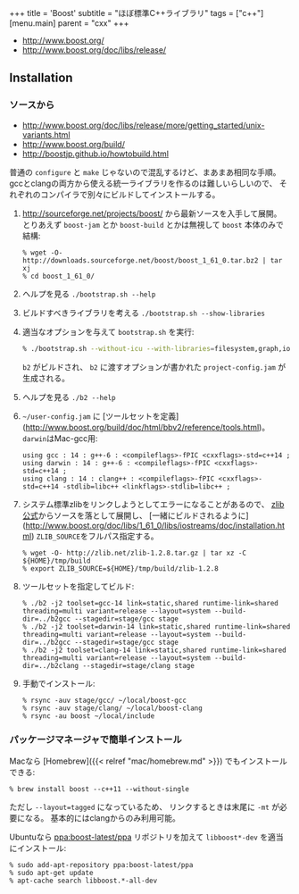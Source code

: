 +++
title = 'Boost'
subtitle = "ほぼ標準C++ライブラリ"
tags = ["c++"]
[menu.main]
  parent = "cxx"
+++

-   <http://www.boost.org/>
-   <http://www.boost.org/doc/libs/release/>

## Installation

### ソースから

- http://www.boost.org/doc/libs/release/more/getting_started/unix-variants.html
- http://www.boost.org/build/
- http://boostjp.github.io/howtobuild.html

普通の `configure` と `make` じゃないので混乱するけど、まあまあ相同な手順。
gccとclangの両方から使える統一ライブラリを作るのは難しいらしいので、
それぞれのコンパイラで別々にビルドしてインストールする。

1.  <http://sourceforge.net/projects/boost/> から最新ソースを入手して展開。
    とりあえず `boost-jam` とか `boost-build` とかは無視して `boost` 本体のみで結構:
    ```
    % wget -O- http://downloads.sourceforge.net/boost/boost_1_61_0.tar.bz2 | tar xj
    % cd boost_1_61_0/
    ```

2.  ヘルプを見る `./bootstrap.sh --help`

3.  ビルドすべきライブラリを考える `./bootstrap.sh --show-libraries`

4.  適当なオプションを与えて `bootstrap.sh` を実行:
    ```sh
    % ./bootstrap.sh --without-icu --with-libraries=filesystem,graph,iostreams,program_options,serialization,system,test
    ```

    `b2` がビルドされ、
    `b2` に渡すオプションが書かれた `project-config.jam` が生成される。

5.  ヘルプを見る `./b2 --help`

6. `~/user-config.jam` に [ツールセットを定義]
    (http://www.boost.org/build/doc/html/bbv2/reference/tools.html)。
    `darwin`はMac-gcc用:
    ```
    using gcc : 14 : g++-6 : <compileflags>-fPIC <cxxflags>-std=c++14 ;
    using darwin : 14 : g++-6 : <compileflags>-fPIC <cxxflags>-std=c++14 ;
    using clang : 14 : clang++ : <compileflags>-fPIC <cxxflags>-std=c++14 -stdlib=libc++ <linkflags>-stdlib=libc++ ;
    ```

7.  システム標準zlibをリンクしようとしてエラーになることがあるので、
    [zlib公式](http://zlib.net/)からソースを落として展開し、
    [一緒にビルドされるように]
    (http://www.boost.org/doc/libs/1_61_0/libs/iostreams/doc/installation.html)
    `ZLIB_SOURCE`をフルパス指定する。
    ```
    % wget -O- http://zlib.net/zlib-1.2.8.tar.gz | tar xz -C ${HOME}/tmp/build
    % export ZLIB_SOURCE=${HOME}/tmp/build/zlib-1.2.8
    ```

8.  ツールセットを指定してビルド:
    ```
    % ./b2 -j2 toolset=gcc-14 link=static,shared runtime-link=shared threading=multi variant=release --layout=system --build-dir=../b2gcc --stagedir=stage/gcc stage
    % ./b2 -j2 toolset=darwin-14 link=static,shared runtime-link=shared threading=multi variant=release --layout=system --build-dir=../b2gcc --stagedir=stage/gcc stage
    % ./b2 -j2 toolset=clang-14 link=static,shared runtime-link=shared threading=multi variant=release --layout=system --build-dir=../b2clang --stagedir=stage/clang stage
    ```

9.  手動でインストール:
    ```
    % rsync -auv stage/gcc/ ~/local/boost-gcc
    % rsync -auv stage/clang/ ~/local/boost-clang
    % rsync -au boost ~/local/include
    ```

### パッケージマネージャで簡単インストール

Macなら [Homebrew]({{< relref "mac/homebrew.md" >}}) でもインストールできる:

    % brew install boost --c++11 --without-single

ただし `--layout=tagged` になっているため、
リンクするときは末尾に `-mt` が必要になる。
基本的にはclangからのみ利用可能。

Ubuntuなら [ppa:boost-latest/ppa](https://launchpad.net/~boost-latest/+archive/ppa)
リポジトリを加えて `libboost*-dev` を適当にインストール:

    % sudo add-apt-repository ppa:boost-latest/ppa
    % sudo apt-get update
    % apt-cache search libboost.*-all-dev
